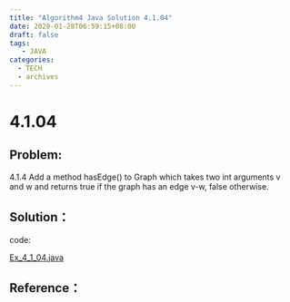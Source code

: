 ```yaml
---
title: "Algorithm4 Java Solution 4.1.04"
date: 2020-01-28T06:59:15+08:00
draft: false
tags:
   - JAVA
categories:
  - TECH
  - archives
---
```



# 4.1.04

## Problem:

4.1.4 Add a method hasEdge() to Graph which takes two 
int arguments v and w and returns true if the graph has an edge v-w, false otherwise.

## Solution：

code:

[Ex_4_1_04.java](./Ex_4_1_04.java)


## Reference：


